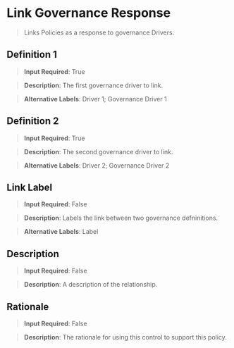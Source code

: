 # Link Governance Response
>	Links Policies as a response to governance Drivers.

## Definition 1
>	**Input Required**: True

>	**Description**: The  first governance driver to link.

>	**Alternative Labels**: Driver 1; Governance Driver 1


## Definition 2
>	**Input Required**: True

>	**Description**: The  second governance driver to link.

>	**Alternative Labels**: Driver 2; Governance Driver 2


## Link Label
>	**Input Required**: False

>	**Description**: Labels the link between two governance defninitions.

>	**Alternative Labels**: Label


## Description
>	**Input Required**: False

>	**Description**: A description of the relationship.


## Rationale
>	**Input Required**: False

>	**Description**: The rationale for using this control to  support this policy.

